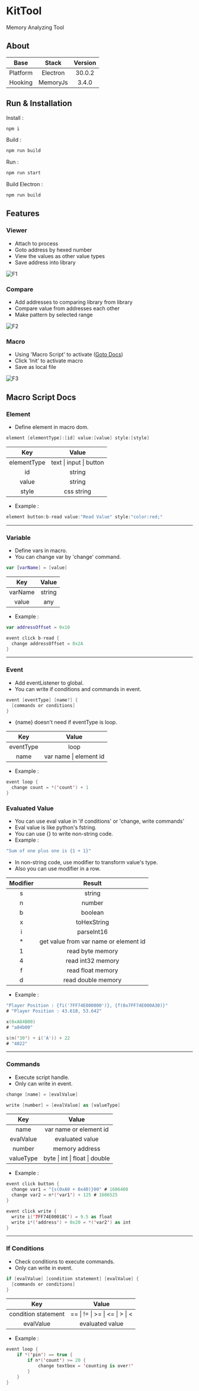 # KitTool
Memory Analyzing Tool

## About

|Base|Stack|Version|
|:---:|:---:|:---:|
|Platform|Electron|30.0.2
|Hooking|MemoryJs|3.4.0


## Run & Installation

Install :
```bash
npm i
```
Build :
```bash
npm run build
```
Run :
```bash
npm run start
```
Build Electron :
```bash
npm run build
```

## Features

### Viewer
- Attach to process
- Goto address by hexed number
- View the values as other value types
- Save address into library

![F1](./imgs/image.png)

### Compare
- Add addresses to comparing library from library
- Compare value from addresses each other
- Make pattern by selected range

![F2](./imgs/image2.png)

### Macro
- Using 'Macro Script' to activate ([Goto Docs](#kts))
- Click 'Init' to activate macro
- Save as local file

![F3](./imgs/image3.png)

## <div id="kts">Macro Script Docs</div>
### Element
- Define element in macro dom.
```kts
element [elementType]:[id] value:[value] style:[style]
```
|Key|Value|
|:---:|:---:|
|elementType|text \| input \| button|
|id|string|
|value|string|
|style|css string|
- Example :
```kts
element button:b-read value:"Read Value" style:"color:red;"
```
---
### Variable
- Define vars in macro.
- You can change var by 'change' command.
```kts
var [varName] = [value]
```
|Key|Value|
|:---:|:---:|
|varName|string|
|value|any|
- Example :
```kts
var addressOffset = 0x10

event click b-read {
  change addressOffset = 0x2A
}
```
---
### Event
- Add eventListener to global.
- You can write if conditions and commands in event.
```kts
event [eventType] [name?] {
  [commands or conditions]
}
```
- {name} doesn't need if eventType is loop.

|Key|Value|
|:---:|:---:|
|eventType|loop|
|name|var name \| element id|
- Example :
```kts
event loop {
  change count = *('count') + 1
}
```
### Evaluated Value
- You can use eval value in 'if conditions' or 'change, write commands'
- Eval value is like python's fstring.
- You can use {} to write non-string code.
- Example :
```kts
"Sum of one plus one is {1 + 1}"
```
- In non-string code, use modifier to transform value's type.
- Also you can use modifier in a row.

|Modifier|Result|
|:---:|:---:|
|s|string|
|n|number|
|b|boolean|
|x|toHexString|
|i|parseInt16|
|*|get value from var name or element id|
|1|read byte memory|
|4|read int32 memory|
|f|read float memory|
|d|read double memory|

- Example :
```kts
"Player Position : {fi('7FF74E000000')}, {f(0x7FF74E000A30)}"
# "Player Position : 43.618, 53.642"
```
```kts
x(0xA84B00)
# "a84b00"
```
```kts
s(n('30') + i('A')) + 22
# "4022"
```
---
### Commands
- Execute script handle.
- Only can write in event.
```kts
change [name] = [evalValue]
```
```kts
write [number] = [evalValue] as [valueType]
```
|Key|Value|
|:---:|:---:|
|name|var name or element id|
|evalValue|evaluated value|
|number|memory address|
|valueType|byte \| int \| float \| double|
- Example :
```kts
event click button {
  change var1 = "{s(0xA0 + 0x40)}00" # 1606400
  change var2 = n*('var1') + 125 # 1606525
}
```
```kts
event click write {
  write i('7FF74E00018C') = 9.5 as float
  write i*('address') + 0x20 = *('var2') as int
}
```
---
### If Conditions
- Check conditions to execute commands.
- Only can write in event.
```kts
if [evalValue] [condition statement] [evalValue] {
  [commands or conditions]
}
```
|Key|Value|
|:---:|:---:|
|condition statement|== \| != \| >= \| <= \| > \| \<|
|evalValue|evaluated value|
- Example :
```kts
event loop {
    if *('pin') == true {
        if n*('count') >= 20 {
            change textbox = 'counting is over!'
        }
    }
}
```